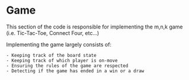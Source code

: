 # Game

This section of the code is responsible for implementing the m,n,k game (i.e.
Tic-Tac-Toe, Connect Four, etc...)

Implementing the game largely consists of:

    - Keeping track of the board state
    - Keeping track of which player is on-move
    - Ensuring the rules of the game are respected
    - Detecting if the game has ended in a win or a draw
